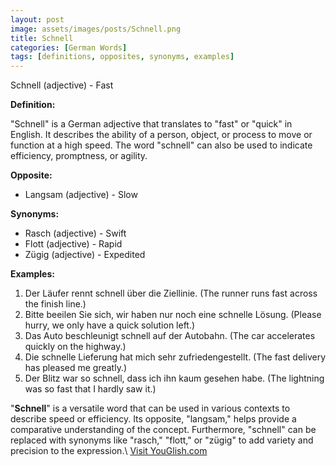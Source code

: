 ```yaml
---
layout: post
image: assets/images/posts/Schnell.png
title: Schnell
categories: [German Words]
tags: [definitions, opposites, synonyms, examples]
---
```


Schnell (adjective) - Fast

**Definition:**

"Schnell" is a German adjective that translates to "fast" or "quick" in English. It describes the ability of a person, object, or process to move or function at a high speed. The word "schnell" can also be used to indicate efficiency, promptness, or agility.

**Opposite:**

- Langsam (adjective) - Slow

**Synonyms:**

- Rasch (adjective) - Swift
- Flott (adjective) - Rapid
- Zügig (adjective) - Expedited

**Examples:**

1. Der Läufer rennt schnell über die Ziellinie. (The runner runs fast across the finish line.)
2. Bitte beeilen Sie sich, wir haben nur noch eine schnelle Lösung. (Please hurry, we only have a quick solution left.)
3. Das Auto beschleunigt schnell auf der Autobahn. (The car accelerates quickly on the highway.)
4. Die schnelle Lieferung hat mich sehr zufriedengestellt. (The fast delivery has pleased me greatly.)
5. Der Blitz war so schnell, dass ich ihn kaum gesehen habe. (The lightning was so fast that I hardly saw it.)

"**Schnell**" is a versatile word that can be used in various contexts to describe speed or efficiency. Its opposite, "langsam," helps provide a comparative understanding of the concept. Furthermore, "schnell" can be replaced with synonyms like "rasch," "flott," or "zügig" to add variety and precision to the expression.\ <a id="yg-widget-0" class="youglish-widget" data-query="Schnell" data-lang="german" data-components="8412" data-auto-start="0" data-bkg-color="theme_light" data-title="How%20to%20pronounce%20Schnell%20in%20German"  rel="nofollow" href="https://youglish.com">Visit YouGlish.com</a><script async src="https://youglish.com/public/emb/widget.js" charset="utf-8"></script>